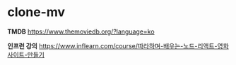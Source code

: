 # clone-mv
**TMDB**  https://www.themoviedb.org/?language=ko

**인프런 강의** https://www.inflearn.com/course/따라하며-배우는-노드-리액트-영화사이트-만들기
